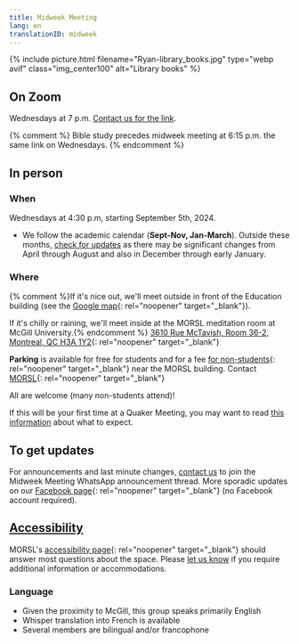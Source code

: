 ```yaml
---
title: Midweek Meeting
lang: en
translationID: midweek
---
```

{% include picture.html filename="Ryan-library_books.jpg" type="webp avif" class="img_center100" alt="Library books" %}

## On Zoom
Wednesdays at 7 p.m. [Contact us for the link](/contact).

{% comment %}
Bible study precedes midweek meeting at 6:15 p.m. the same link on Wednesdays.
{% endcomment %}
## In person
### When
Wednesdays at 4:30 p.m, starting September 5th, 2024. 

* We follow the academic calendar (**Sept-Nov, Jan-March**). Outside these months, [check for updates](#updates) as there may be significant changes from April through August and also in December through early January.

### Where
{% comment %}If it's nice out, we'll meet outside in front of the Education building (see the [Google map](https://maps.app.goo.gl/neNkWMb1wUbfcgBz9){: rel="noopener" target="_blank"}).

If it's chilly or raining, we'll meet inside at the MORSL meditation room at McGill University.{% endcomment %}
[3610 Rue McTavish, Room 36-2, Montreal, QC H3A 1Y2](https://goo.gl/maps/6QyVQiftuDDFoDVZ9){: rel="noopener" target="_blank"}

**Parking** is available for free for students and for a fee [for non-students](https://www.mcgill.ca/transport/parking/downtown/visitors){: rel="noopener" target="_blank"} near the MORSL building. Contact [MORSL](https://www.mcgill.ca/morsl/contact){: rel="noopener" target="_blank"}

All are welcome (many non-students attend)!

If this will be your first time at a Quaker Meeting, you may want to read [this information](/about) about what to expect.

## To get updates <span class="stanchor"><a name="updates"></a></span>
For announcements and last minute changes, [contact us](/contact) to join the Midweek Meeting WhatsApp announcement thread. More sporadic updates on our [Facebook page](https://www.facebook.com/MontrealQuakers){: rel="noopener" target="_blank"} (no Facebook account required).

## [Accessibility](/accessibility) <span class="stanchor"><a name="accessibility"></a></span>
MORSL's [accessibility page](https://www.mcgill.ca/morsl/contact#){: rel="noopener" target="_blank"} should answer most questions about the space. Please [let us know](/contact) if you require additional information or accommodations.

### Language

* Given the proximity to McGill, this group speaks primarily English
* Whisper translation into French is available
* Several members are bilingual and/or francophone

